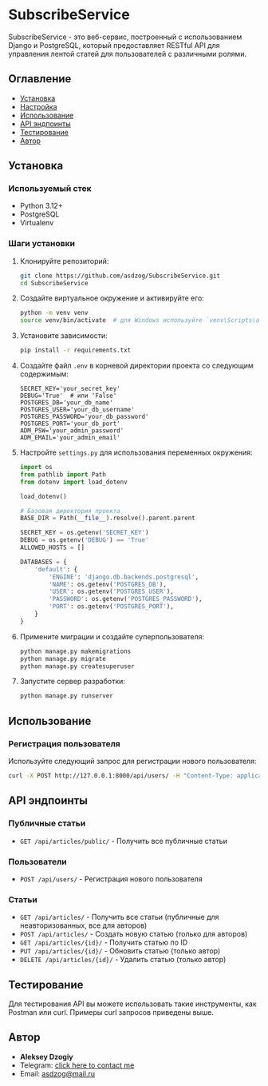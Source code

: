 # SubscribeService

SubscribeService - это веб-сервис, построенный с использованием Django и PostgreSQL, который предоставляет RESTful API для управления лентой статей для пользователей с различными ролями.

## Оглавление
- [Установка](#установка)
- [Настройка](#настройка)
- [Использование](#использование)
- [API эндпоинты](#api-эндпоинты)
- [Тестирование](#тестирование)
- [Автор](#автор)

## Установка

### Используемый стек
- Python 3.12+
- PostgreSQL
- Virtualenv

### Шаги установки
1. Клонируйте репозиторий:
    ```bash
    git clone https://github.com/asdzog/SubscribeService.git
    cd SubscribeService
    ```

2. Создайте виртуальное окружение и активируйте его:
    ```bash
    python -m venv venv
    source venv/bin/activate  # для Windows используйте `venv\Scripts\activate`
    ```

3. Установите зависимости:
    ```bash
    pip install -r requirements.txt
    ```

4. Создайте файл `.env` в корневой директории проекта со следующим содержимым:
    ```env
    SECRET_KEY='your_secret_key'
    DEBUG='True'  # или 'False'
    POSTGRES_DB='your_db_name'
    POSTGRES_USER='your_db_username'
    POSTGRES_PASSWORD='your_db_password'
    POSTGRES_PORT='your_db_port'
    ADM_PSW='your_admin_password'
    ADM_EMAIL='your_admin_email'
    ```

5. Настройте `settings.py` для использования переменных окружения:
    ```python
    import os
    from pathlib import Path
    from dotenv import load_dotenv

    load_dotenv()

    # Базовая директория проекта
    BASE_DIR = Path(__file__).resolve().parent.parent

    SECRET_KEY = os.getenv('SECRET_KEY')
    DEBUG = os.getenv('DEBUG') == 'True'
    ALLOWED_HOSTS = []

    DATABASES = {
        'default': {
            'ENGINE': 'django.db.backends.postgresql',
            'NAME': os.getenv('POSTGRES_DB'),
            'USER': os.getenv('POSTGRES_USER'),
            'PASSWORD': os.getenv('POSTGRES_PASSWORD'),
            'PORT': os.getenv('POSTGRES_PORT'),
        }
    }
    ```

6. Примените миграции и создайте суперпользователя:
    ```bash
    python manage.py makemigrations
    python manage.py migrate
    python manage.py createsuperuser
    ```

7. Запустите сервер разработки:
    ```bash
    python manage.py runserver
    ```

## Использование

### Регистрация пользователя
Используйте следующий запрос для регистрации нового пользователя:
```bash
curl -X POST http://127.0.0.1:8000/api/users/ -H "Content-Type: application/json" -d '{"email": "user@example.com", "password": "Password123"}'
   ```
## API эндпоинты

### Публичные статьи
* `GET /api/articles/public/` - Получить все публичные статьи

### Пользователи
* `POST /api/users/` - Регистрация нового пользователя

### Статьи
* `GET /api/articles/` - Получить все статьи (публичные для неавторизованных, все для авторов)
* `POST /api/articles/` - Создать новую статью (только для авторов)
* `GET /api/articles/{id}/` - Получить статью по ID
* `PUT /api/articles/{id}/` - Обновить статью (только автор)
* `DELETE /api/articles/{id}/` - Удалить статью (только автор)

## Тестирование

Для тестирования API вы можете использовать такие инструменты, как Postman или curl. Примеры curl запросов приведены выше.

## Автор

* **Aleksey Dzogiy**
* Telegram: [click here to contact me](https://t.me/aleksey_dz)
* Email: asdzog@mail.ru

